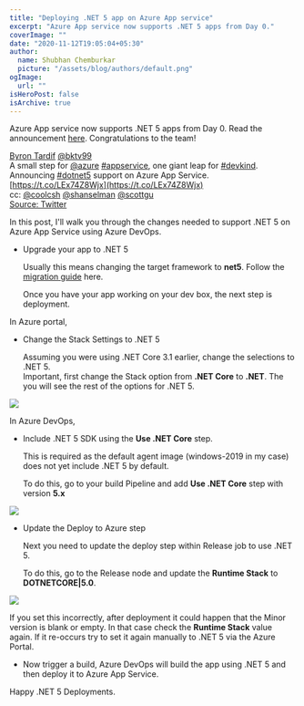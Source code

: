 ```yaml
---
title: "Deploying .NET 5 app on Azure App service"
excerpt: "Azure App service now supports .NET 5 apps from Day 0."
coverImage: ""
date: "2020-11-12T19:05:04+05:30"
author:
  name: Shubhan Chemburkar
  picture: "/assets/blog/authors/default.png"
ogImage:
  url: ""
isHeroPost: false
isArchive: true
---
```

Azure App service now supports .NET 5 apps from Day 0. Read the announcement [here](https://azure.github.io/AppService/2020/11/10/Dot-Net-5-on-App-Service.html). Congratulations to the team!

[Byron Tardif](https://twitter.com/bktv99?ref_src=twsrc%5Etfw%7Ctwcamp%5Etweetembed%7Ctwterm%5E1326199345952161792%7Ctwgr%5Eshare_3&ref_url=https%3A%2F%2Fpublish.twitter.com%2F%3Fquery%3Dhttps3A2F2Ftwitter.com2Fbktv992Fstatus2F1326199345952161792widget%3DTweet) [@bktv99](https://twitter.com/bktv99?ref_src=twsrc%5Etfw%7Ctwcamp%5Etweetembed%7Ctwterm%5E1326199345952161792%7Ctwgr%5Eshare_3&ref_url=https%3A%2F%2Fpublish.twitter.com%2F%3Fquery%3Dhttps3A2F2Ftwitter.com2Fbktv992Fstatus2F1326199345952161792widget%3DTweet)  
A small step for [@azure](https://twitter.com/Azure?ref_src=twsrc%5Etfw) [#appservice](https://twitter.com/hashtag/appservice?src=hash&ref_src=twsrc%5Etfw), one giant leap for [#devkind](https://twitter.com/hashtag/devkind?src=hash&ref_src=twsrc%5Etfw). Announcing [#dotnet5](https://twitter.com/hashtag/dotnet5?src=hash&ref_src=twsrc%5Etfw) support on Azure App Service. [https://t.co/LEx74Z8Wjx](https://t.co/LEx74Z8Wjx)  
cc: [@coolcsh](https://twitter.com/coolcsh?ref_src=twsrc%5Etfw) [@shanselman](https://twitter.com/shanselman?ref_src=twsrc%5Etfw) [@scottgu](https://twitter.com/scottgu?ref_src=twsrc%5Etfw)  
[Source: Twitter](https://twitter.com/bktv99/status/1326199683467735042?s=20)

In this post, I'll walk you through the changes needed to support .NET 5 on Azure App Service using Azure DevOps.

*   Upgrade your app to .NET 5  
      
    Usually this means changing the target framework to **net5**. Follow the [migration guide](https://docs.microsoft.com/en-us/aspnet/core/migration/31-to-50?view=aspnetcore-5.0&tabs=visual-studio-code#prerequisites) here.  
      
    Once you have your app working on your dev box, the next step is deployment.

In Azure portal,

*   Change the Stack Settings to .NET 5  
      
    Assuming you were using .NET Core 3.1 earlier, change the selections to .NET 5.  
    Important, first change the Stack option from **.NET Core** to **.NET**. The you will see the rest of the options for .NET 5.

[![](https://worldwidecode.files.wordpress.com/2020/11/image.png?w=899)](https://worldwidecode.files.wordpress.com/2020/11/image.png)

In Azure DevOps,

*   Include .NET 5 SDK using the **Use .NET Core** step.  
      
    This is required as the default agent image (windows-2019 in my case) does not yet include .NET 5 by default.  
      
    To do this, go to your build Pipeline and add **Use .NET Core** step with version **5.x**  
      
    

[![](https://worldwidecode.files.wordpress.com/2020/11/image-1.png?w=1024)](https://worldwidecode.files.wordpress.com/2020/11/image-1.png)

*   Update the Deploy to Azure step  
      
    Next you need to update the deploy step within Release job to use .NET 5.  
      
    To do this, go to the Release node and update the **Runtime Stack** to **DOTNETCORE|5.0**.  
      
    

[![](https://worldwidecode.files.wordpress.com/2020/11/image-5.png?w=1024)](https://worldwidecode.files.wordpress.com/2020/11/image-5.png)

If you set this incorrectly, after deployment it could happen that the Minor version is blank or empty. In that case check the **Runtime Stack** value again. If it re-occurs try to set it again manually to .NET 5 via the Azure Portal.

*   Now trigger a build, Azure DevOps will build the app using .NET 5 and then deploy it to Azure App Service.

Happy .NET 5 Deployments.